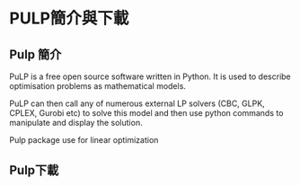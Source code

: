 # PULP簡介與下載

## Pulp 簡介

PuLP is a free open source software written in Python. It is used to describe optimisation problems as mathematical models.

PuLP can then call any of numerous external LP solvers (CBC, GLPK, CPLEX, Gurobi etc) to solve this model and then use python commands to manipulate and display the solution.

Pulp package use for linear optimization

## Pulp下載
